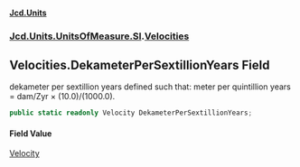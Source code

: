#### [Jcd.Units](index 'index')
### [Jcd.Units.UnitsOfMeasure.SI](Jcd.Units.UnitsOfMeasure.SI 'Jcd.Units.UnitsOfMeasure.SI').[Velocities](Velocities 'Jcd.Units.UnitsOfMeasure.SI.Velocities')

## Velocities.DekameterPerSextillionYears Field

dekameter per sextillion years defined such that: meter per quintillion years = dam/Zyr × (10.0)/(1000.0).

```csharp
public static readonly Velocity DekameterPerSextillionYears;
```

#### Field Value
[Velocity](Velocity 'Jcd.Units.UnitTypes.Velocity')